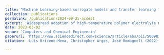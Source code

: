 ```yaml
---
title: "Machine Learning-based surrogate models and transfer learning for derivative free optimization of HT-PEM fuel cells"
collection: publications
permalink: /publication/2024-09-25-acsest
excerpt: 'Widespread adoption of high-temperature polymer electrolyte membrane electrochemical systems, such as fuel cells (HT-PEMFCs), requires models and computational tools for accurate optimization and guiding new materials for enhancing performance and durability. In this contribution, knowledge-based modelling and data-driven modelling are combined using Few-Shot Learning and implementing an Automated Machine Learning framework for the generation of Machine Learning-based surrogate models. Applicability of the resulting model for derivative-free optimization is demonstrated. Additionally, a way of considering extrapolation in the optimization task is presented. Results show that although extrapolation is needed to achieve better solutions during optimization, it can be monitored and managed. Tuning the electrode ionomer binder's properties, such as ionic conductivity, in the fuel cell represents a promising pathway for improving HT-PEMFC performance.'
date: 2023-03-02
venue: 'Computers and Chemical Engineerin'
paperurl: 'https://www.sciencedirect.com/science/article/abs/pii/S0098135423000285'
citation: 'Luis Briceno-Mena, Christopher Arges, José Romagnoli (2022) Machine learning-based surrogate models and transfer learning for derivative free optimization of HT-PEM fuel cells. Computers and Chemical Engineering, 171, 108159'

---
```


